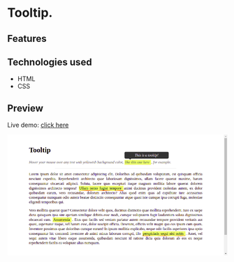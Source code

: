 # Tooltip.

## Features

## Technologies used

- HTML
- CSS

## Preview

Live demo: [click here](https://pawelpohland.github.io/tooltip/)

[![App screenshot](preview.png "Preview - screenshot")](https://pawelpohland.github.io/tooltip/)

